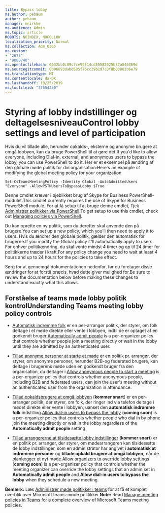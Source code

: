 ```yaml
---
title: Bypass lobby
ms.author: pebaum
author: pebaum
manager: mnirkhe
ms.audience: Admin
ms.topic: article
ROBOTS: NOINDEX, NOFOLLOW
localization_priority: Normal
ms.collection: Adm_O365
ms.custom:
- "2673"
- "9000740"
ms.openlocfilehash: 6632bb0c09c7ce99f14cd55582025b37a846369d
ms.sourcegitcommit: 0b06093dabd685f76cc39b1d7c0f8b03883b6e79
ms.translationtype: MT
ms.contentlocale: da-DK
ms.lasthandoff: 10/25/2019
ms.locfileid: "37654250"
---
```

# <a name="control-lobby-settings-and-level-of-participation"></a><span data-ttu-id="00b5e-102">Styring af lobby indstillinger og deltagelsesniveau</span><span class="sxs-lookup"><span data-stu-id="00b5e-102">Control lobby settings and level of participation</span></span>

<span data-ttu-id="00b5e-103">Hvis du vil tillade alle, herunder opkalds-, eksterne og anonyme brugere at omgå lobbyen, kan du bruge PowerShell til at gøre det.</span><span class="sxs-lookup"><span data-stu-id="00b5e-103">If you'd like to allow everyone, including Dial-in, external, and anonymous users to bypass the lobby, you can use PowerShell to do it.</span></span> <span data-ttu-id="00b5e-104">Her er et eksempel på ændring af den globale møde politik for din organisation:</span><span class="sxs-lookup"><span data-stu-id="00b5e-104">Here's an example of modifying the global meeting policy for your organization:</span></span>

`Set-CsTeamsMeetingPolicy -Identity Global -AutoAdmittedUsers "Everyone" -AllowPSTNUsersToBypassLobby $True`

<span data-ttu-id="00b5e-105">Denne cmdlet kræver i øjeblikket brug af Skype for Business PowerShell-modulet.</span><span class="sxs-lookup"><span data-stu-id="00b5e-105">This cmdlet currently requires the use of Skype for Business PowerShell module.</span></span> <span data-ttu-id="00b5e-106">For at få setup til at bruge denne cmdlet, Tjek [Administrer politikker via PowerShell](https://docs.microsoft.com/en-us/microsoftteams/teams-powershell-overview#managing-policies-via-powershell).</span><span class="sxs-lookup"><span data-stu-id="00b5e-106">To get setup to use this cmdlet, check out [Managing policies via PowerShell](https://docs.microsoft.com/en-us/microsoftteams/teams-powershell-overview#managing-policies-via-powershell).</span></span>

<span data-ttu-id="00b5e-107">Du kan oprette en ny politik, som du derefter skal anvende den på brugere.</span><span class="sxs-lookup"><span data-stu-id="00b5e-107">You can set up a new policy, which you'll then need to apply it to users.</span></span> <span data-ttu-id="00b5e-108">Hvis du ændrer den globale politik, gælder den automatisk for brugerne.</span><span class="sxs-lookup"><span data-stu-id="00b5e-108">If you modify the Global policy it'll automatically apply to users.</span></span> <span data-ttu-id="00b5e-109">For enhver politikændring, du skal vente mindst 4 timer og op til 24 timer for politikkerne træder i kraft.</span><span class="sxs-lookup"><span data-stu-id="00b5e-109">For any policy change you need to wait at least 4 hours and up to 24 hours for the policies to take effect.</span></span>

<span data-ttu-id="00b5e-110">Sørg for at gennemgå dokumentationen nedenfor, før du foretager disse ændringer for at forstå præcis, hvad dette giver mulighed for.</span><span class="sxs-lookup"><span data-stu-id="00b5e-110">Be sure to review the documentation below before making these changes to understand exactly what this allows.</span></span>

## <a name="understanding-teams-meeting-lobby-policy-controls"></a><span data-ttu-id="00b5e-111">Forståelse af teams møde lobby politik kontrol</span><span class="sxs-lookup"><span data-stu-id="00b5e-111">Understanding Teams meeting lobby policy controls</span></span>

- <span data-ttu-id="00b5e-112">[Automatisk indrømme folk](https://docs.microsoft.com/microsoftteams/meeting-policies-in-teams#automatically-admit-people) er en per-arrangør politik, der styrer, om folk deltage i et møde direkte eller vente i lobbyen, indtil de er optaget af en godkendt bruger.</span><span class="sxs-lookup"><span data-stu-id="00b5e-112">[Automatically admit people](https://docs.microsoft.com/microsoftteams/meeting-policies-in-teams#automatically-admit-people) is a per-organizer policy that controls whether people join a meeting directly or wait in the lobby until they are admitted by an authenticated user.</span></span>

- <span data-ttu-id="00b5e-113">[Tillad anonyme personer at starte et møde](https://docs.microsoft.com/microsoftteams/meeting-policies-in-teams#allow-anonymous-people-to-start-a-meeting) er en politik pr. arrangør, der styrer, om anonyme personer, herunder B2B-og federated brugere, kan deltage i brugerens møde uden en godkendt bruger fra den organisation, du deltager i.</span><span class="sxs-lookup"><span data-stu-id="00b5e-113">[Allow anonymous people to start a meeting](https://docs.microsoft.com/microsoftteams/meeting-policies-in-teams#allow-anonymous-people-to-start-a-meeting) is a per-organizer policy that controls whether anonymous people, including B2B and federated users, can join the user's meeting without an authenticated user from the organization in attendance.</span></span>

- <span data-ttu-id="00b5e-114">[Tillad opkaldsbrugere at omgå lobbyen](https://docs.microsoft.com/en-us/microsoftteams/meeting-policies-in-teams#allow-dial-in-users-to-bypass-the-lobby-coming-soon) (**kommer snart**) er en per-arrangør politik, der styrer, om folk, der ringer ind via telefon deltage i mødet direkte eller vente i lobbyen, uanset den **automatisk indrømme folk** indstilling.</span><span class="sxs-lookup"><span data-stu-id="00b5e-114">[Allow dial-in users to bypass the lobby](https://docs.microsoft.com/en-us/microsoftteams/meeting-policies-in-teams#allow-dial-in-users-to-bypass-the-lobby-coming-soon) (**coming soon**) is a per-organizer policy that controls whether people who dial in by phone join the meeting directly or wait in the lobby regardless of the **Automatically admit people** setting.</span></span>

- <span data-ttu-id="00b5e-115">[Tillad arrangørerne at tilsidesætte lobby indstillinger](https://docs.microsoft.com/microsoftteams/meeting-policies-in-teams#allow-organizers-to-override-lobby-settings-coming-soon) (**kommer snart**) er en politik pr. arrangør, der styrer, om mødearrangøren kan tilsidesætte de lobby indstillinger, som en administrator har angivet i **automatisk at indrømme personer** og **tillade opkald brugere at omgå lobbyen,** når de planlægger et nyt møde.</span><span class="sxs-lookup"><span data-stu-id="00b5e-115">[Allow organizers to override lobby settings](https://docs.microsoft.com/microsoftteams/meeting-policies-in-teams#allow-organizers-to-override-lobby-settings-coming-soon) (**coming soon**) is a per-organizer policy that controls whether the meeting organizer can override the lobby settings that an admin set in **Automatically admit people** and **Allow dial-in users to bypass the lobby** when they schedule a new meeting.</span></span>

<span data-ttu-id="00b5e-116">**Bemærk:** Læs [Administrer møde politikker i teams](https://docs.microsoft.com/en-us/microsoftteams/meeting-policies-in-teams) for at få et komplet overblik over Microsoft teams-møde politikker.</span><span class="sxs-lookup"><span data-stu-id="00b5e-116">**Note:** Read [Manage meeting policies in Teams](https://docs.microsoft.com/en-us/microsoftteams/meeting-policies-in-teams) for a complete overview of Microsoft Teams meeting policies.</span></span>
